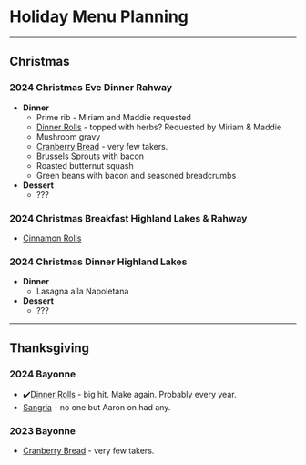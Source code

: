 # Holiday Menu Planning

---

## Christmas

### 2024 Christmas Eve Dinner Rahway

- **Dinner**
	- Prime rib - Miriam and Maddie requested
	- [Dinner Rolls](./Recipes/Sourdough/Sourdough%20Hawaiian%20Rolls.html) - topped with herbs? Requested by Miriam & Maddie
	- Mushroom gravy
	- [Cranberry Bread](./Recipes/Cranberry%20Bread.html) - very few takers.
	- Brussels Sprouts with bacon
	- Roasted butternut squash
	- Green beans with bacon and seasoned breadcrumbs
- **Dessert**
	- ???

### 2024 Christmas Breakfast Highland Lakes & Rahway

- [Cinnamon Rolls](./Recipes/Sourdough/Cinnamon%20Rolls.html)

### 2024 Christmas Dinner Highland Lakes
- **Dinner**
	- Lasagna alla Napoletana 
- **Dessert**
	- ???

---

## Thanksgiving

### 2024 Bayonne
- ✔️[Dinner Rolls](./Recipes/Sourdough/Sourdough%20Hawaiian%20Rolls.html) - big hit. Make again. Probably every year.
- [Sangria](./Recipes/cocktails/Sangria.html) - no one but Aaron on had any.

### 2023 Bayonne
- [Cranberry Bread](./Recipes/Cranberry%20Bread.html) - very few takers.
